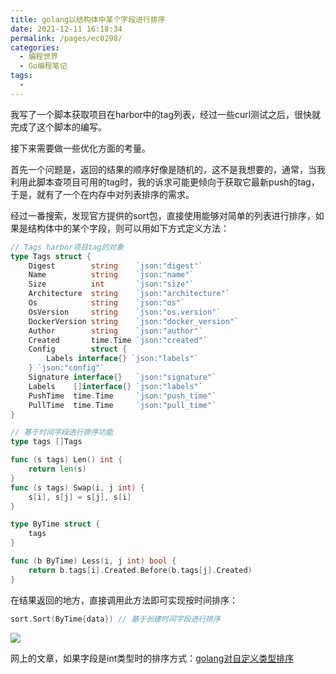 ```yaml
---
title: golang以结构体中某个字段进行排序
date: 2021-12-11 16:18:34
permalink: /pages/ec0298/
categories:
  - 编程世界
  - Go编程笔记
tags:
  - 
---
```



我写了一个脚本获取项目在harbor中的tag列表，经过一些curl测试之后，很快就完成了这个脚本的编写。

接下来需要做一些优化方面的考量。

首先一个问题是，返回的结果的顺序好像是随机的，这不是我想要的，通常，当我利用此脚本查项目可用的tag时，我的诉求可能更倾向于获取它最新push的tag，于是，就有了一个在内存中对列表排序的需求。

经过一番搜索，发现官方提供的sort包，直接使用能够对简单的列表进行排序，如果是结构体中的某个字段，则可以用如下方式定义方法：

```go
// Tags harbor项目tag的对象
type Tags struct {
	Digest        string    `json:"digest"`
	Name          string    `json:"name"`
	Size          int       `json:"size"`
	Architecture  string    `json:"architecture"`
	Os            string    `json:"os"`
	OsVersion     string    `json:"os.version"`
	DockerVersion string    `json:"docker_version"`
	Author        string    `json:"author"`
	Created       time.Time `json:"created"`
	Config        struct {
		Labels interface{} `json:"labels"`
	} `json:"config"`
	Signature interface{}   `json:"signature"`
	Labels    []interface{} `json:"labels"`
	PushTime  time.Time     `json:"push_time"`
	PullTime  time.Time     `json:"pull_time"`
}

// 基于时间字段进行排序功能
type tags []Tags

func (s tags) Len() int {
	return len(s)
}
func (s tags) Swap(i, j int) {
	s[i], s[j] = s[j], s[i]
}

type ByTime struct {
	tags
}

func (b ByTime) Less(i, j int) bool {
	return b.tags[i].Created.Before(b.tags[j].Created)
}

```

在结果返回的地方，直接调用此方法即可实现按时间排序：

```go
sort.Sort(ByTime{data}) // 基于创建时间字段进行排序
```

![](http://t.eryajf.net/imgs/2021/12/d79397e7ca8dd361.jpg)

网上的文章，如果字段是int类型时的排序方式：[golang对自定义类型排序](https://segmentfault.com/a/1190000008062661)

